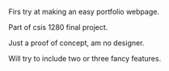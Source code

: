 Firs try at making an easy portfolio webpage. 

Part of csis 1280 final project. 

Just a proof of concept, am no designer.

Will try to include two or three fancy features. 
